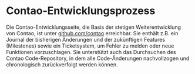 # Contao-Entwicklungsprozess

Die Contao-Entwicklungsseite, die Basis der stetigen Weiterentwicklung von
Contao, ist unter [github.com/contao][1] erreichbar. Sie enthält z.B. ein
Journal der bisherigen Änderungen und der zukünftigen Features (Milestones)
sowie ein Ticketsystem, um Fehler zu melden oder neue Funktionen vorzuschlagen.
Sie unterstützt auch das Durchsuchen des Contao Code-Repository, in dem alle
Code-Änderungen nachvollzogen und chronologisch zurückverfolgt werden können.


[1]: https://github.com/contao/core
